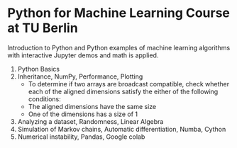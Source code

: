 # Python for Machine Learning Course at TU Berlin
Introduction to Python and Python examples of machine learning algorithms with interactive Jupyter demos and math is applied.
1) Python Basics
2) Inheritance, NumPy, Performance, Plotting
    - To determine if two arrays are broadcast compatible, check whether each of the aligned dimensions satisfy the either of the following conditions:
    + The aligned dimensions have the same size
    + One of the dimensions has a size of 1
4) Analyzing a dataset, Randomness, Linear Algebra
5) Simulation of Markov chains, Automatic differentiation, Numba,  Cython
6) Numerical instability, Pandas, Google colab
